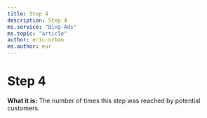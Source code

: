 ```yaml
---
title: Step 4
description: Step 4
ms.service: "Bing-Ads"
ms.topic: "article"
author: eric-urban
ms.author: eur
---
```


# Step 4

**What it is:**     The number of times this step was reached by potential customers.



